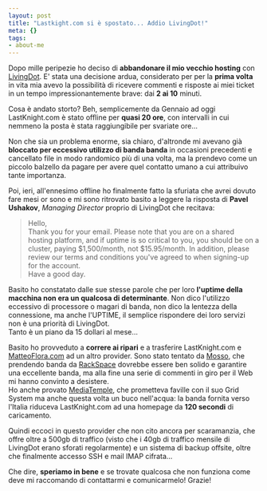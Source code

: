 ```yaml
--- 
layout: post
title: "Lastkight.com si è spostato... Addio LivingDot!"
meta: {}
tags: 
- about-me
---
```

Dopo mille peripezie ho deciso di **abbandonare il mio vecchio hosting** con [LivingDot](http://www.livingdot.com). E' stata una decisione ardua, considerato per per la **prima volta** in vita mia avevo la possibilità di ricevere commenti e risposte ai miei ticket in un tempo impressionantemente brave: dai **2 ai 10** minuti.  
  
Cosa è andato storto? Beh, semplicemente da Gennaio ad oggi LastKnight.com è stato offline per **quasi 20 ore**, con intervalli in cui nemmeno la posta è stata raggiungibile per svariate ore...  
  
Non che sia un problema enorme, sia chiaro, d'altronde mi avevano già **bloccato per eccessivo utilizzo di banda banda** in occasioni precedenti e cancellato file in modo randomico più di una volta, ma la prendevo come un piccolo balzello da pagare per avere quel contatto umano a cui attribuivo tante importanza.  
  


Poi, ieri, all'ennesimo offline ho finalmente fatto la sfuriata che avrei dovuto fare mesi or sono e mi sono ritrovato basito a leggere la risposta di **Pavel Ushakov**, *Managing Director* proprio di LivingDot che recitava:

> Hello,  
> Thank you for your email. Please note that you are on a shared hosting platform, and if uptime is so critical to you, you should be on a cluster, paying $1,500/month, not $15.95/month. In addition, please review our terms and conditions you've agreed to when signing-up for the account.  
> Have a good day.  
  
Basito ho constatato dalle sue stesse parole che per loro **l'uptime della macchina non era un qualcosa di determinante**. Non dico l'utilizzo eccessivo di processore o magari di banda, non dico la lentezza della connessione, ma anche l'UPTIME, il semplice rispondere dei loro servizi non è una priorità di LivingDot.  
Tanto è un piano da 15 dollari al mese...  
  
Basito ho provveduto a **correre ai ripari** e a trasferire LastKnight.com e [MatteoFlora.com](http://www.matteoflora.com) ad un altro provider. Sono stato tentato da [Mosso](http://www.mosso.com), che prendendo banda da [RackSpace](http://www.rackspace.com) dovrebbe essere ben solido e garantire una eccellente banda, ma alla fine una serie di commenti in giro per il Web mi hanno convinto a desistere.  
Ho anche provato [MediaTemple](http://www.mediatemple.com), che prometteva faville con il suo Grid System ma anche questa volta un buco nell'acqua: la banda fornita verso l'Italia riduceva LastKnight.com ad una homepage da **120 secondi** di caricamento.  
  
Quindi eccoci in questo provider che non cito ancora per scaramanzia, che offre oltre a 500gb di traffico (visto che i 40gb di traffico mensile di LivingDot erano sforati regolarmente) e un sistema di backup offsite, oltre che finalmente accesso SSH e mail IMAP cifrata...  
  
Che dire, **speriamo in bene** e se trovate qualcosa che non funziona come deve mi raccomando di contattarmi e comunicarmelo! Grazie! 
